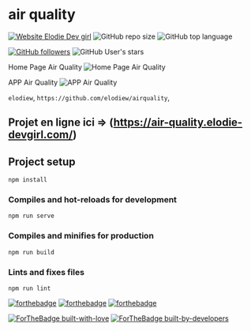 # air quality

[![Website Elodie Dev girl](https://img.shields.io/badge/Website-visit-brightgreen)](https://air-quality.elodie-devgirl.com/) ![GitHub repo size](https://img.shields.io/github/repo-size/elodiew/airquality) ![GitHub top language](https://img.shields.io/github/languages/top/elodiew/airquality)<br>

[![GitHub followers](https://img.shields.io/github/followers/elodiew.svg?style=social&label=Follow&maxAge=2592000)](https://github.com/elodiew?tab=followers) ![GitHub User's stars](https://img.shields.io/github/stars/elodiew?style=social)<br>

Home Page Air Quality
![Home Page Air Quality](https://zupimages.net/up/20/39/ubgc.jpg)

APP Air Quality
![APP Air Quality](https://zupimages.net/up/20/39/tkdx.jpg)


`elodiew`, `https://github.com/elodiew/airquality`, 

<!-- ABOUT THE PROJECT -->

## Projet en ligne ici => (https://air-quality.elodie-devgirl.com/)

## Project setup
```
npm install
```

### Compiles and hot-reloads for development
```
npm run serve
```

### Compiles and minifies for production
```
npm run build
```

### Lints and fixes files
```
npm run lint
```
[![forthebadge](https://forthebadge.com/images/badges/made-with-vue.svg)](https://vuejs.org/) [![forthebadge](https://forthebadge.com/images/badges/uses-html.svg)](https://developer.mozilla.org/fr/docs/Web/HTML) [![forthebadge](https://forthebadge.com/images/badges/uses-css.svg)](https://developer.mozilla.org/fr/docs/Web/CSS)<br>

[![ForTheBadge built-with-love](http://ForTheBadge.com/images/badges/built-with-love.svg)](https://GitHub.com/elodiew/) [![ForTheBadge built-by-developers](http://ForTheBadge.com/images/badges/built-by-developers.svg)](https://GitHub.com/elodiew/)<br>

